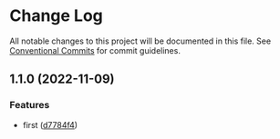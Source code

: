 # Change Log

All notable changes to this project will be documented in this file.
See [Conventional Commits](https://conventionalcommits.org) for commit guidelines.

## 1.1.0 (2022-11-09)

### Features

- first ([d7784f4](https://github.com/andreidmt/mvp/commit/d7784f4c9554f48024d17c8eaf65372474bd36dd))
